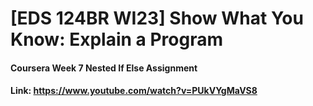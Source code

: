 # [EDS 124BR WI23] Show What You Know: Explain a Program
#### Coursera Week 7 Nested If Else Assignment
#### Link: https://www.youtube.com/watch?v=PUkVYgMaVS8
